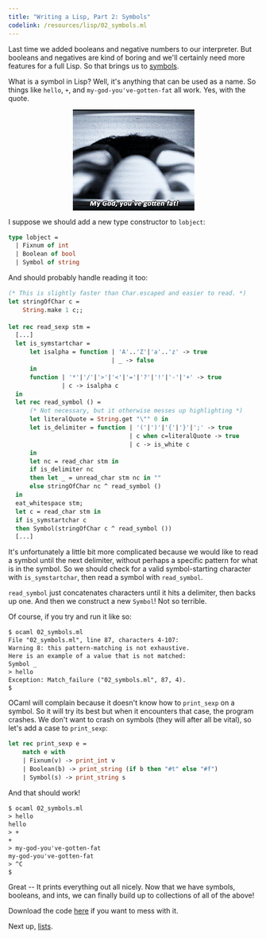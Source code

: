 ```yaml
---
title: "Writing a Lisp, Part 2: Symbols"
codelink: /resources/lisp/02_symbols.ml
---
```


Last time we added booleans and negative numbers to our interpreter. But
booleans and negatives are kind of boring and we'll certainly need more
features for a full Lisp. So that brings us to
[symbols](http://stackoverflow.com/questions/8846628/what-exactly-is-a-symbol-in-lisp-scheme).

What is a symbol in Lisp? Well, it's anything that can be used as a name. So
things like `hello`, `+`, and `my-god-you've-gotten-fat` all work. Yes, with
the quote.

<img style="display: block; margin: 0 auto;" src="/assets/img/lisp/edna.gif" />

I suppose we should add a new type constructor to `lobject`:

```ocaml
type lobject =
  | Fixnum of int
  | Boolean of bool
  | Symbol of string
```

And should probably handle reading it too:

```ocaml
(* This is slightly faster than Char.escaped and easier to read. *)
let stringOfChar c =
    String.make 1 c;;

let rec read_sexp stm =
  [...]
  let is_symstartchar =
      let isalpha = function | 'A'..'Z'|'a'..'z' -> true
                             | _ -> false
      in
      function | '*'|'/'|'>'|'<'|'='|'?'|'!'|'-'|'+' -> true
               | c -> isalpha c
  in
  let rec read_symbol () =
      (* Not necessary, but it otherwise messes up highlighting *)
      let literalQuote = String.get "\"" 0 in
      let is_delimiter = function | '('|')'|'{'|'}'|';' -> true
                                  | c when c=literalQuote -> true
                                  | c -> is_white c
      in
      let nc = read_char stm in
      if is_delimiter nc
      then let _ = unread_char stm nc in ""
      else stringOfChar nc ^ read_symbol ()
  in
  eat_whitespace stm;
  let c = read_char stm in
  if is_symstartchar c
  then Symbol(stringOfChar c ^ read_symbol ())
  [...]
```

It's unfortunately a little bit more complicated because we would like to read
a symbol until the next delimiter, without perhaps a specific pattern for what
is in the symbol. So we should check for a valid symbol-starting character with
`is_symstartchar`, then read a symbol with `read_symbol`.

`read_symbol` just concatenates characters until it hits a delimiter, then
backs up one. And then we construct a new `Symbol`! Not so terrible.

Of course, if you try and run it like so:

```
$ ocaml 02_symbols.ml
File "02_symbols.ml", line 87, characters 4-107:
Warning 8: this pattern-matching is not exhaustive.
Here is an example of a value that is not matched:
Symbol _
> hello
Exception: Match_failure ("02_symbols.ml", 87, 4).
$
```

OCaml will complain because it doesn't know how to `print_sexp` on a symbol. So
it will try its best but when it encounters that case, the program crashes. We
don't want to crash on symbols (they will after all be vital), so let's add a
case to `print_sexp`:

```ocaml
let rec print_sexp e =
    match e with
    | Fixnum(v) -> print_int v
    | Boolean(b) -> print_string (if b then "#t" else "#f")
    | Symbol(s) -> print_string s
```

And that should work!

```
$ ocaml 02_symbols.ml
> hello
hello
> +
+
> my-god-you've-gotten-fat
my-god-you've-gotten-fat
> ^C
$
```

Great -- It prints everything out all nicely. Now that we have symbols,
booleans, and ints, we can finally build up to collections of all of the above!

Download the code <a href="{{ page.codelink }}">here</a> if you want to mess
with it.

Next up, <a href="../03_lists/">lists</a>.
